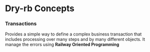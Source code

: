 # Dry-rb Concepts

### Transactions

Provides a simple way to define a complex business transaction that includes processing over many steps and by many different objects.
It manage the errors using **Railway Oriented Programming**
